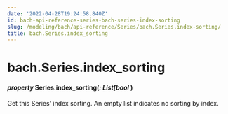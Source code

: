 ```yaml
---
date: '2022-04-28T19:24:58.840Z'
id: bach-api-reference-series-bach-series-index-sorting
slug: /modeling/bach/api-reference/Series/bach.Series.index-sorting/
title: bach.Series.index_sorting
---
```


# bach.Series.index_sorting


#### _property_ Series.index_sorting(_: List[bool_ )
Get this Series’ index sorting. An empty list indicates no sorting by index.

<!-- !! processed by numpydoc !! -->
